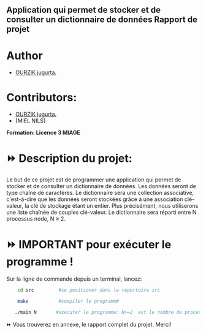 ## Application qui permet de stocker et de consulter un dictionnaire de données Rapport de projet


# Author
- [OURZIK jugurta.](https://github.com/JugurtaO)

# Contributors:
- [OURZIK jugurta.](https://github.com/JugurtaO)
- [MIEL NILS]

**Formation: Licence 3 MIAGE**


# ⏩ Description du projet:
Le but de ce projet est de programmer une application qui permet de stocker et de consulter un dictionnaire de données. Les données seront de type chaîne de caractères.
Le dictionnaire sera une collection associative, c'est-à-dire que les données seront stockées grâce à une association clé-valeur, la clé de stockage étant un entier. Plus précisément, nous utiliserons une liste chaînée de couples clé-valeur.
Le dictionnaire sera réparti entre N processus node, N ≥ 2. 


# ⏩ IMPORTANT pour exécuter le programme !
Sur la ligne de commande depuis un terminal, lancez:

```sh
    cd src         #se positioner dans le repertoire src

    make           #compiler le programm#

   ./main N       #executer le programme: N>=2  est le nombre de processus.
``` 

⏩ Vous trouverez en annexe, le rapport complet du projet. Merci!
   
